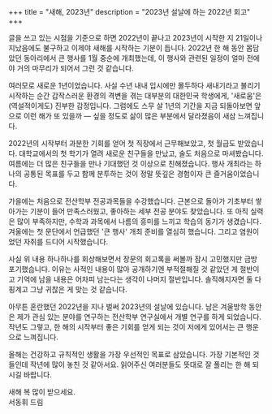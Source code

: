 +++
title = "새해, 2023년"
description = "2023년 설날에 하는 2022년 회고"
+++

글을 쓰고 있는 시점을 기준으로 하면 2022년이 끝나고 2023년이 시작한 지 21일이나 지났음에도 불구하고 이제야 새해를 시작하는 기분이 듭니다. 2022년 한 해 동안 몸담았던 동아리에서 큰 행사를 1월 중순에 개최했는데, 이 행사와 관련된 일정이 얼마 전에야 거의 마무리가 되어서 그런 것 같습니다.

여러모로 새로운 1년이었습니다. 사실 수년 내내 입시에만 몰두하다 새내기라고 불리기 시작하는 순간 갑작스러운 환경의 격변을 겪는 대부분의 대한민국 학생에게, '새로움'은 (역설적이게도) 진부한 감정입니다. 그럼에도 스무 살 1년의 기간을 지금 되돌아보면 앞으로 이런 해가 또 있을까 — 싶을 정도로 삶이 많은 부분에서 달라졌음이 새삼 느껴집니다.

2022년의 시작부터 과분한 기회를 얻어 첫 직장에서 근무해보았고, 첫 월급도 받았습니다. 대학교에서의 첫 학기가 열려 새로운 친구들을 만났고, 술도 처음으로 마셔봤습니다. 여름에는 더 많은 친구들을 만나 기대했던 것 이상으로 친해졌습니다. 행사 개최라는 하나의 공통된 목표를 두고 함께 분투하는 것이 정말 뜻깊은 경험이자 큰 즐거움이었습니다.

가을에는 처음으로 전산학부 전공과목들을 수강했습니다. 근본으로 돌아가 기초부터 쌓아가는 기분이 들어 만족스러웠고, 좋아하는 세부 전공 분야도 찾았습니다. 또 아직 실력은 많이 부족하지만, 수학과 과목에서 나름의 흥미를 느끼고 학습의 동기가 생겼습니다. 겨울에는 첫 문단에서 언급했던 '큰 행사' 개최 준비를 열심히 했습니다. 그리고 염원이었던 자취를 드디어 시작했습니다.

사실 위 내용 하나하나를 회상해보면서 장문의 회고록을 써볼까 잠시 고민했지만 금방 포기했습니다. 이유는 사적인 내용이 많아 공개하기엔 부적절해질 것 같았던 게 절반이고 기억에 남을 내용은 어차피 남는다는 생각이 나머지 절반입니다. 솔직해지자면 둘 다 핑계고 그냥 귀찮은 게 맞는 것 같습니다.

아무튼 혼란했던 2022년을 지나 벌써 2023년의 설날에 있습니다. 남은 겨울방학 동안은 제가 관심 있는 분야를 연구하는 전산학부 연구실에서 개별 연구를 하게 되었습니다. 작년도 그렇고, 한 해의 시작부터 좋은 기회를 얻게 되는 것이 저에게 있어서는 큰 행운으로 느껴집니다.

올해는 건강하고 규칙적인 생활을 가장 우선적인 목표로 삼았습니다. 가장 기본적인 것들인데 작년에 많이 놓친 것 같아서요. 읽어주신 여러분들도 뜻대로 잘 풀리는 한 해 되시길 바랍니다.

새해 복 많이 받으세요.<br/>
서동휘 드림
